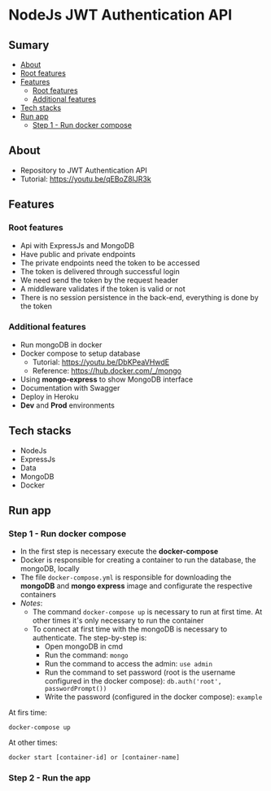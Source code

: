 # NodeJs JWT Authentication API

## Sumary
- [About](#about)
- [Root features](#root-features)
- [Features](#features)
    - [Root features](#root-features)
    - [Additional features](#additional-features)
- [Tech stacks](#tech-stacks)
- [Run app](#run-app)
    - [Step 1 - Run docker compose](#step-1)

## <a name="about"></a> About
- Repository to JWT Authentication API
- Tutorial: https://youtu.be/qEBoZ8lJR3k

## <a name="features"></a> Features

### <a name="root-features"></a> Root features
- Api with ExpressJs and MongoDB
- Have public and private endpoints
- The private endpoints need the token to be accessed
- The token is delivered through successful login
- We need send the token by the request header
- A middleware validates if the token is valid or not
- There is no session persistence in the back-end, everything is done by the token

### <a name="additional-features"></a> Additional features
- Run mongoDB in docker
- Docker compose to setup database
    - Tutorial: https://youtu.be/DbKPeaVHwdE
    - Reference: https://hub.docker.com/_/mongo
- Using **mongo-express** to show MongoDB interface
- Documentation with Swagger
- Deploy in Heroku
- **Dev** and **Prod** environments

## <a name="tech-stacks"></a> Tech stacks
- NodeJs
- ExpressJs
- Data
- MongoDB 
- Docker

## Run app

### <a name="step-1"></a> Step 1 - Run docker compose
- In the first step is necessary execute the **docker-compose**
- Docker is responsible for creating a container to run the database, the mongoDB, locally
- The file `docker-compose.yml` is responsible for downloading the **mongoDB** and **mongo express** image and configurate the respective containers
- *Notes*:
    - The command `docker-compose up` is necessary to run at first time. At other times it's only necessary to run the container
    - To connect at first time with the mongoDB is necessary to authenticate. The step-by-step is:
        - Open mongoDB in cmd
        - Run the command: `mongo`
        - Run the command to access the admin: `use admin`
        - Run the command to set password (root is the username configured in the docker compose): `db.auth('root', passwordPrompt())`
        - Write the password (configured in the docker compose): `example`

At firs time:
```
docker-compose up
```

At other times:
```
docker start [container-id] or [container-name]
```

### <a name="step-2"></a> Step 2 - Run the app